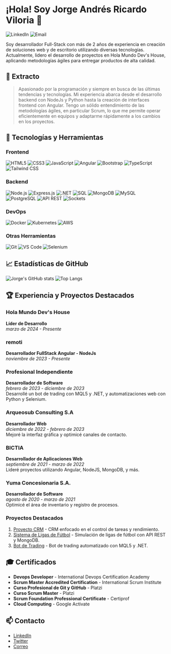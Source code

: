 # ¡Hola! Soy Jorge Andrés Ricardo Viloria 👋

![LinkedIn](https://img.shields.io/badge/-LinkedIn-blue?style=flat&logo=Linkedin&logoColor=white&link=https://www.linkedin.com/in/jorge-ricardo-viloria/)
![Email](https://img.shields.io/badge/Email-jandricardov@gmail.com-red?style=flat&logo=Gmail&logoColor=white&link=mailto:jandricardov@gmail.com)

Soy desarrollador Full-Stack con más de 2 años de experiencia en creación de soluciones web y de escritorio utilizando diversas tecnologías. Actualmente, lidero el desarrollo de proyectos en Hola Mundo Dev's House, aplicando metodologías ágiles para entregar productos de alta calidad.

## 🌟 Extracto
> Apasionado por la programación y siempre en busca de las últimas tendencias y tecnologías. Mi experiencia abarca desde el desarrollo backend con NodeJs y Python hasta la creación de interfaces frontend con Angular. Tengo un sólido entendimiento de las metodologías ágiles, en particular Scrum, lo que me permite operar eficientemente en equipos y adaptarme rápidamente a los cambios en los proyectos.

## 🚀 Tecnologías y Herramientas

### Frontend
![HTML5](https://img.shields.io/badge/HTML5-E34F26?style=flat&logo=html5&logoColor=white)
![CSS3](https://img.shields.io/badge/CSS3-1572B6?style=flat&logo=css3&logoColor=white)
![JavaScript](https://img.shields.io/badge/JavaScript-F7DF1E?style=flat&logo=javascript&logoColor=black)
![Angular](https://img.shields.io/badge/Angular-DD0031?style=flat&logo=angular&logoColor=white)
![Bootstrap](https://img.shields.io/badge/Bootstrap-7952B3?style=flat&logo=bootstrap&logoColor=white)
![TypeScript](https://img.shields.io/badge/TypeScript-3178C6?style=flat&logo=typescript&logoColor=white)
![Tailwind CSS](https://img.shields.io/badge/Tailwind_CSS-38B2AC?style=flat&logo=tailwind-css&logoColor=white)

### Backend
![Node.js](https://img.shields.io/badge/Node.js-339933?style=flat&logo=node.js&logoColor=white)
![Express.js](https://img.shields.io/badge/Express.js-000000?style=flat&logo=express&logoColor=white)
![.NET](https://img.shields.io/badge/.NET-512BD4?style=flat&logo=.net&logoColor=white)
![SQL](https://img.shields.io/badge/SQL-4479A1?style=flat&logo=sql&logoColor=white)
![MongoDB](https://img.shields.io/badge/MongoDB-4EA94B?style=flat&logo=mongodb&logoColor=white)
![MySQL](https://img.shields.io/badge/MySQL-4479A1?style=flat&logo=mysql&logoColor=white)
![PostgreSQL](https://img.shields.io/badge/PostgreSQL-336791?style=flat&logo=postgresql&logoColor=white)
![API REST](https://img.shields.io/badge/API_REST-02569B?style=flat&logo=api-rest&logoColor=white)
![Sockets](https://img.shields.io/badge/Sockets-007ACC?style=flat&logo=socket.io&logoColor=white)

### DevOps
![Docker](https://img.shields.io/badge/Docker-2496ED?style=flat&logo=docker&logoColor=white)
![Kubernetes](https://img.shields.io/badge/Kubernetes-326CE5?style=flat&logo=kubernetes&logoColor=white)
![AWS](https://img.shields.io/badge/AWS-232F3E?style=flat&logo=amazon-aws&logoColor=white)

### Otras Herramientas
![Git](https://img.shields.io/badge/Git-F05032?style=flat&logo=git&logoColor=white)
![VS Code](https://img.shields.io/badge/VS%20Code-007ACC?style=flat&logo=visual-studio-code&logoColor=white)
![Selenium](https://img.shields.io/badge/Selenium-43B02A?style=flat&logo=selenium&logoColor=white)

## 📈 Estadísticas de GitHub
![Jorge's GitHub stats](https://github-readme-stats.vercel.app/api?username=tu_usuario&show_icons=true&theme=radical)
![Top Langs](https://github-readme-stats.vercel.app/api/top-langs/?username=tu_usuario&layout=compact&theme=radical)

## 🏆 Experiencia y Proyectos Destacados

### Hola Mundo Dev's House
**Líder de Desarrollo**  
*marzo de 2024 - Presente*

### remoti
**Desarrollador FullStack Angular - NodeJs**  
*noviembre de 2023 - Presente*

### Profesional Independiente
**Desarrollador de Software**  
*febrero de 2023 - diciembre de 2023*  
Desarrollé un bot de trading con MQL5 y .NET, y automatizaciones web con Python y Selenium.

### Arqueosub Consulting S.A
**Desarrollador Web**  
*diciembre de 2022 - febrero de 2023*  
Mejoré la interfaz gráfica y optimicé canales de contacto.

### BICTIA
**Desarrollador de Aplicaciones Web**  
*septiembre de 2021 - marzo de 2022*  
Lideré proyectos utilizando Angular, NodeJS, MongoDB, y más.

### Yuma Concesionaria S.A.
**Desarrollador de Software**  
*agosto de 2020 - marzo de 2021*  
Optimicé el área de inventario y registro de procesos.

### Proyectos Destacados
1. [Proyecto CRM](https://github.com/tu_usuario/proyecto1) - CRM enfocado en el control de tareas y rendimiento.
2. [Sistema de Ligas de Fútbol](https://github.com/tu_usuario/proyecto2) - Simulación de ligas de fútbol con API REST y MongoDB.
3. [Bot de Trading](https://github.com/tu_usuario/proyecto3) - Bot de trading automatizado con MQL5 y .NET.

## 🎓 Certificados
- **Devops Developer** - International Devops Certification Academy
- **Scrum Master Accredited Certification** - International Scrum Institute
- **Curso Profesional de Git y GitHub** - Platzi
- **Curso Scrum Master** - Platzi
- **Scrum Foundation Professional Certificate** - Certiprof
- **Cloud Computing** - Google Activate

## 📫 Contacto
- [LinkedIn](https://www.linkedin.com/in/jorge-ricardo-viloria)
- [Twitter](https://twitter.com/tu_usuario)
- [Correo](mailto:jandricardov@gmail.com)
